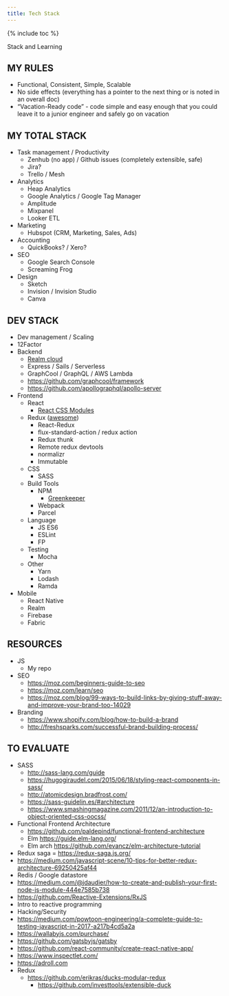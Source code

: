 ```yaml
---
title: Tech Stack
---
```


{% include toc %}

Stack and Learning


## MY RULES
- Functional, Consistent, Simple, Scalable
- No side effects (everything has a pointer to the next thing or is noted in an overall doc)
- “Vacation-Ready code” - code simple and easy enough that you could leave it to a junior engineer and safely go on vacation


## MY TOTAL STACK
- Task management / Productivity
  - Zenhub (no app) / Github issues (completely extensible, safe)
  - Jira?
  - Trello / Mesh
- Analytics
  - Heap Analytics
  - Google Analytics / Google Tag Manager
  - Amplitude
  - Mixpanel
  - Looker ETL
- Marketing
  - Hubspot (CRM, Marketing, Sales, Ads)
- Accounting
  - QuickBooks? / Xero?
- SEO
  - Google Search Console
  - Screaming Frog
- Design
  - Sketch
  - Invision / Invision Studio
  - Canva


## DEV STACK
- Dev management / Scaling
- 12Factor
- Backend
  - [Realm cloud](https://realm.io/pricing)
  - Express / Sails / Serverless
  - GraphCool / GraphQL / AWS Lambda
  - https://github.com/graphcool/framework
  - https://github.com/apollographql/apollo-server
- Frontend
  - React
    - [React CSS Modules](https://github.com/gajus/react-css-modules)
  - Redux ([awesome](https://github.com/xgrommx/awesome-redux))
    - React-Redux
    - flux-standard-action / redux action
    - Redux thunk
    - Remote redux devtools
    - normalizr
    - Immutable
  - CSS
    - SASS
  - Build Tools
    - NPM
      - [Greenkeeper](https://greenkeeper.io/)
    - Webpack
    - Parcel
  - Language
    - JS ES6
    - ESLint
    - FP
  - Testing
    - Mocha
  - Other
    - Yarn
    - Lodash
    - Ramda
- Mobile
  - React Native
  - Realm
  - Firebase
  - Fabric

## RESOURCES
- JS
  - My repo
- SEO
  - https://moz.com/beginners-guide-to-seo
  - https://moz.com/learn/seo
  - https://moz.com/blog/99-ways-to-build-links-by-giving-stuff-away-and-improve-your-brand-too-14029
- Branding
  - https://www.shopify.com/blog/how-to-build-a-brand
  - http://freshsparks.com/successful-brand-building-process/




## TO EVALUATE
- SASS
  - http://sass-lang.com/guide
  - https://hugogiraudel.com/2015/06/18/styling-react-components-in-sass/
  - http://atomicdesign.bradfrost.com/
  - https://sass-guidelin.es/#architecture
  - https://www.smashingmagazine.com/2011/12/an-introduction-to-object-oriented-css-oocss/
- Functional Frontend Architecture
  - https://github.com/paldepind/functional-frontend-architecture
  - Elm https://guide.elm-lang.org/
  - Elm arch https://github.com/evancz/elm-architecture-tutorial
- Redux saga = https://redux-saga.js.org/
- https://medium.com/javascript-scene/10-tips-for-better-redux-architecture-69250425af44
- Redis / Google datastore
- https://medium.com/@jdaudier/how-to-create-and-publish-your-first-node-js-module-444e7585b738
- https://github.com/Reactive-Extensions/RxJS
- Intro to reactive programming
- Hacking/Security
- https://medium.com/powtoon-engineering/a-complete-guide-to-testing-javascript-in-2017-a217b4cd5a2a
- https://wallabyjs.com/purchase/
- https://github.com/gatsbyjs/gatsby
- https://github.com/react-community/create-react-native-app/
- https://www.inspectlet.com/
- https://adroll.com
- Redux
  - https://github.com/erikras/ducks-modular-redux
    - https://github.com/investtools/extensible-duck
